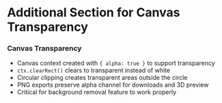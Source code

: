 # Additional Section for Canvas Transparency

### Canvas Transparency

- Canvas context created with `{ alpha: true }` to support transparency
- `ctx.clearRect()` clears to transparent instead of white
- Circular clipping creates transparent areas outside the circle
- PNG exports preserve alpha channel for downloads and 3D preview
- Critical for background removal feature to work properly
